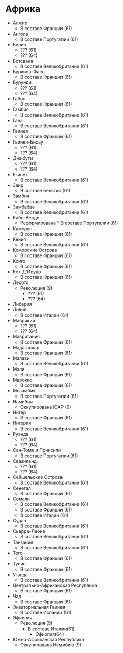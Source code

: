 # Африка

*   Алжир
	*	В составе Франции (61)   
*   Ангола
	*	В составе Португалии (61)   
*   Бенин
	*	??? (61)   
	*	??? (64)   
*   Ботсвана
	*	В составе Великобритании (61)   
*   Буркина-Фасо
	*	В составе Франции (61)   
*   Бурунди
	*	??? (61)   
	*	??? (64)   
*   Габон
	*	В составе Франции (61)   
*   Гамбия
	*	В составе Великобритании (61)   
*   Гана
	*	В составе Великобритании (61)   
*   Гвинея
	*	В составе Франции (61)   
*   Гвинея-Бисау
	*	??? (61)   
	*	??? (64)   
*   Джибути
	*	??? (61)   
	*	??? (64)   
*   Египет
	*	В составе Великобритании (61)   
*   Заир
	*	В составе Бельгии (61)   
*   Замбия
	*	В составе Великобритании (61)   
*   Зимбабве
	*	В составе Великобритании (61)   
*   Кабо-Верде
    *   Реформирована
			*	В составе Португалии (61)   
*   Камерун
	*	В составе Франции (61)   
*   Кения
	*	В составе Великобритании (61)   
*   Коморские Острова
	*	В составе Франции (61)   
*   Конго
	*	В составе Франции (61)   
*   Кот-Д'Ивуар
	*	В составе Франции (61)   
*   Лесото
    *   Революция (9)
		*	??? (61)   
		*	??? (64)   
*   Либерия
*   Ливия
	*	В составе Италии (61)   
*   Маврикий
	*	??? (61)   
	*	??? (64)   
*   Мавритания
	*	В составе Франции (61)   
*   Мадагаскар
	*	В составе Франции (61)   
*   Малави
	*	В составе Великобритании (61)   
*   Мали
	*	В составе Франции (61)   
*   Марокко
	*	В составе Франции (61)   
*   Мозамбик
	*	В составе Португалии (61)   
*   Намибия
    *   Оккупирована ЮАР (9)
*   Нигер
	*	В составе Франции (61)   
*   Нигерия
	*	В составе Великобритании (61)   
*   Руанда
	*	??? (61)   
	*	??? (64)   
*   Сан-Томе и Принсипи
	*	В составе Португалии (61)   
*   Свазиленд
	*	??? (61)   
	*	??? (64)   
*   Сейшельские Острова
	*	В составе Великобритании (61)   
*   Сенегал
	*	В составе Франции (61)   
*   Сомали
	*	В составе Великобритании (61)   
	*	В составе Франции (61)   
	*	В составе Италии (61)   
*   Судан
	*	В составе Великобритании (61)   
*   Сьерра-Леоне
	*	В составе Великобритании (61)   
*   Танзания
	*	В составе Великобритании (61)   
*   Того
	*	В составе Франции (61)   
*   Тунис
	*	В составе Франции (61)   
*   Уганда
	*	В составе Великобритании (61)   
*   Центрально-Африканская Республика
	*	В составе Франции (61)   
*   Чад
	*	В составе Франции (61)   
*   Экваториальная Гвинея
	*	В составе Испании (61)   
*   Эфиопия
    *   Революция (9)
    	*	В составе Италии(61)
    		*	Эфиопия(64)   
*   Южно-Африканская Республика
    *   Оккупировала Намибию (9)
